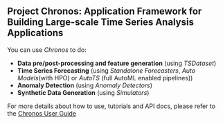 ## Project Chronos: Application Framework for Building Large-scale Time Series Analysis Applications

You can use _Chronos_ to do:

- **Data pre/post-processing and feature generation** (using _TSDataset_)
- **Time Series Forecasting** (using _Standalone Forecasters_, _Auto Models_(with HPO) or _AutoTS_ (full AutoML enabled pipelines))
- **Anomaly Detection** (using _Anomaly Detectors_)
- **Synthetic Data Generation** (using _Simulators_)

For more details about how to use, tutorials and API docs, please refer to the [Chronos User Guide](https://bigdl.readthedocs.io/en/latest/doc/Chronos/Overview/chronos.html) 

